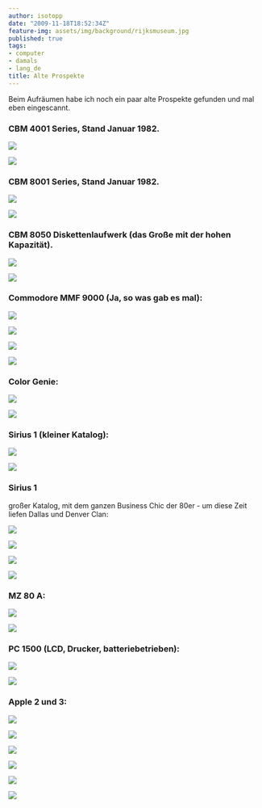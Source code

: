 ```yaml
---
author: isotopp
date: "2009-11-18T18:52:34Z"
feature-img: assets/img/background/rijksmuseum.jpg
published: true
tags:
- computer
- damals
- lang_de
title: Alte Prospekte
---
```

Beim Aufräumen habe ich noch ein paar alte Prospekte gefunden und mal eben
eingescannt.

### CBM 4001 Series, Stand Januar 1982.

![](/uploads/cbm4001-vorn.jpg)

![](/uploads/cbm4001-hinten.jpg)

### CBM 8001 Series, Stand Januar 1982.

![](/uploads/cbm8001-vorn.jpg)

![](/uploads/cbm8001-hinten.jpg)

### CBM 8050 Diskettenlaufwerk (das Große mit der hohen Kapazität).

![](/uploads/cbm8050-vorn.jpg)

![](/uploads/cbm8050-hinten.jpg)

### Commodore MMF 9000 (Ja, so was gab es mal):

![](/uploads/mmf9000-1.jpg)

![](/uploads/mmf9000-2.jpg)

![](/uploads/mmf9000-3.jpg)

![](/uploads/mmf9000-4.jpg)

### Color Genie:

![](/uploads/color-genie-vorn.jpg)

![](/uploads/color-genie-hinten.jpg)


### Sirius 1 (kleiner Katalog):

![](/uploads/sirius1-bw-vorn.jpg)

![](/uploads/sirius1-bw-hinten.jpg)

### Sirius 1

großer Katalog, mit dem ganzen Business Chic der 80er - um diese Zeit liefen
Dallas und Denver Clan:

![](/uploads/sirius1-color-1.jpg)

![](/uploads/sirius1-color-2.jpg)

![](/uploads/sirius1-color-3.jpg)

![](/uploads/sirius1-color-4.jpg)

### MZ 80 A:

![](/uploads/mz80-vorn.jpg)

![](/uploads/mz80-hinten.jpg)

### PC 1500 (LCD, Drucker, batteriebetrieben):

![](/uploads/sharp-pc1500-vorn.jpg)

![](/uploads/sharp-pc1500-hinten.jpg)

### Apple 2 und 3:

![](/uploads/apple-1.jpg)

![](/uploads/apple-2.jpg)

![](/uploads/apple-3.jpg)

![](/uploads/apple-4.jpg)

![](/uploads/apple-5.jpg)

![](/uploads/apple-6.jpg)
